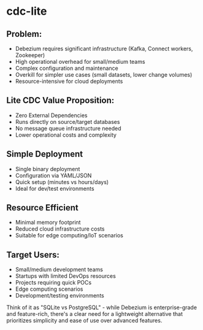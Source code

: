 # cdc-lite

## Problem:

- Debezium requires significant infrastructure (Kafka, Connect workers, Zookeeper)
- High operational overhead for small/medium teams
- Complex configuration and maintenance
- Overkill for simpler use cases (small datasets, lower change volumes)
- Resource-intensive for cloud deployments

## Lite CDC Value Proposition:

- Zero External Dependencies
- Runs directly on source/target databases
- No message queue infrastructure needed
- Lower operational costs and complexity


## Simple Deployment


- Single binary deployment
- Configuration via YAML/JSON
- Quick setup (minutes vs hours/days)
- Ideal for dev/test environments

## Resource Efficient

- Minimal memory footprint
- Reduced cloud infrastructure costs
- Suitable for edge computing/IoT scenarios

## Target Users:

- Small/medium development teams
- Startups with limited DevOps resources
- Projects requiring quick POCs
- Edge computing scenarios
- Development/testing environments

Think of it as "SQLite vs PostgreSQL" - while Debezium is enterprise-grade and feature-rich, there's a clear need for a lightweight alternative that prioritizes simplicity and ease of use over advanced features.
